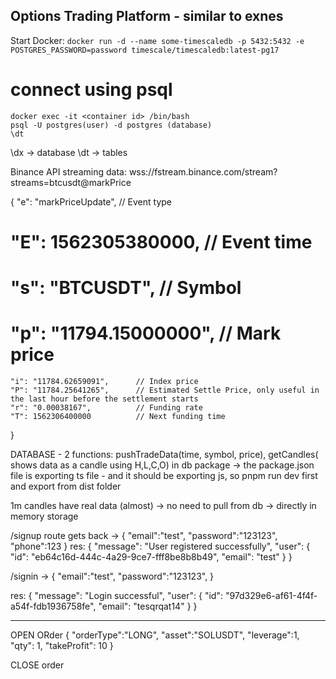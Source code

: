 ## Options Trading Platform - similar to exnes

Start Docker:
`docker run -d --name some-timescaledb -p 5432:5432 -e POSTGRES_PASSWORD=password timescale/timescaledb:latest-pg17`

# connect using psql

```
docker exec -it <container id> /bin/bash
psql -U postgres(user) -d postgres (database)
\dt

```

\dx -> database
\dt -> tables

Binance API streaming data:
wss://fstream.binance.com/stream?streams=btcusdt@markPrice

{
"e": "markPriceUpdate", // Event type

# "E": 1562305380000, // Event time

# "s": "BTCUSDT", // Symbol

# "p": "11794.15000000", // Mark price

    "i": "11784.62659091",		// Index price
    "P": "11784.25641265",		// Estimated Settle Price, only useful in the last hour before the settlement starts
    "r": "0.00038167",       	// Funding rate
    "T": 1562306400000       	// Next funding time

}

DATABASE - 2 functions: pushTradeData(time, symbol, price), getCandles( shows data as a candle using H,L,C,O)
in db package -> the package.json file is exporting ts file - and it should be exporting js, so pnpm run dev first and export from dist folder

1m candles have real data (almost) -> no need to pull from db -> directly in memory storage

/signup route gets back -> {
"email":"test",
"password":"123123",
"phone":123
}
res:
{
"message": "User registered successfully",
"user": {
"id": "eb64c16d-444c-4a29-9ce7-fff8be8b8b49",
"email": "test"
}
}

/signin ->
{
"email":"test",
"password":"123123",
}

res: {
"message": "Login successful",
"user": {
"id": "97d329e6-af61-4f4f-a54f-fdb1936758fe",
"email": "tesqrqat14"
}
}

---

OPEN ORder
{
"orderType":"LONG",
"asset":"SOLUSDT",
"leverage":1,
"qty": 1,
"takeProfit": 10
}

CLOSE order
